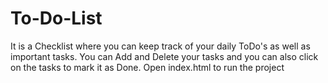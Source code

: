 # To-Do-List
It is a Checklist where you can keep track of your daily ToDo's as well as important tasks.
You can Add and Delete your tasks and you can also click on the tasks to mark it as Done.
Open index.html to run the project
